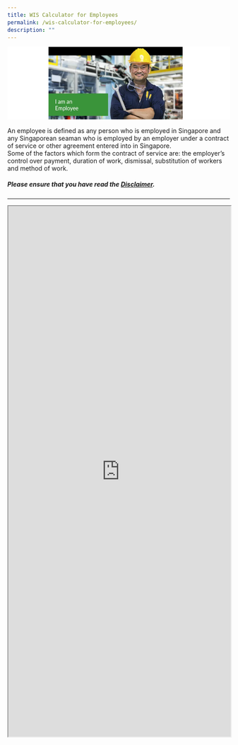 ```yaml
---
title: WIS Calculator for Employees
permalink: /wis-calculator-for-employees/
description: ""
---
```

![I am an Employee](/images/calculator_ee.png)

An employee is defined as any person who is employed in Singapore and any Singaporean seaman who is employed by an employer under a contract of service or other agreement entered into in Singapore.  
Some of the factors which form the contract of service are: the employer’s control over payment, duration of work, dismissal, substitution of workers and method of work.

##### Please ensure that you have read the [Disclaimer](https://cpf-workfare-staging.netlify.app/wis-calculator-terms-of-use).

---

<iframe src="https://www.checkfirst.gov.sg/c/bee2bc4f-72ba-4fa7-b199-83978bba7017" style="width:100%;height:1200px"></iframe>